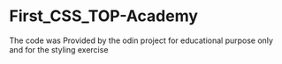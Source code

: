 # First_CSS_TOP-Academy
The code was Provided by the odin project for educational purpose only and for the styling exercise